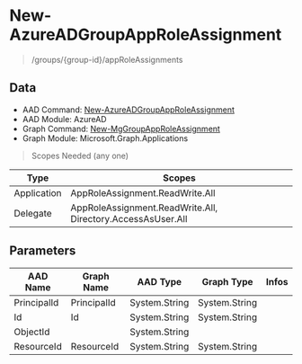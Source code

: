 # New-AzureADGroupAppRoleAssignment

> /groups/{group-id}/appRoleAssignments

## Data

+ AAD Command: [New-AzureADGroupAppRoleAssignment](https://docs.microsoft.com/en-us/powershell/module/AzureAD/New-AzureADGroupAppRoleAssignment)
+ AAD Module: AzureAD
+ Graph Command: [New-MgGroupAppRoleAssignment](https://docs.microsoft.com/en-us/powershell/module/Microsoft.Graph.Applications/New-MgGroupAppRoleAssignment)
+ Graph Module: Microsoft.Graph.Applications

> Scopes Needed (any one)

|Type|Scopes|
|---|---|
|Application|AppRoleAssignment.ReadWrite.All|
|Delegate|AppRoleAssignment.ReadWrite.All, Directory.AccessAsUser.All|

## Parameters

|AAD Name|Graph Name|AAD Type|Graph Type|Infos|
|---|---|---|---|---|
|PrincipalId|PrincipalId|System.String|System.String||
|Id|Id|System.String|System.String||
|ObjectId||System.String|||
|ResourceId|ResourceId|System.String|System.String||

